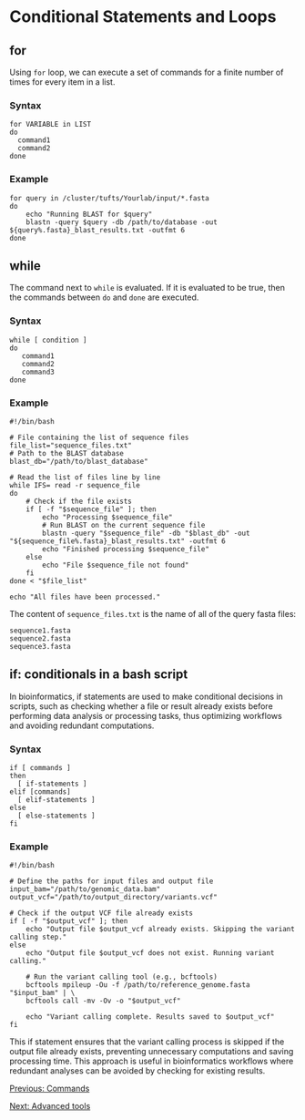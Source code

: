 # Conditional Statements and Loops

## for
Using `for` loop, we can execute a set of commands for a finite number of times for every item in a list.
### Syntax
```
for VARIABLE in LIST
do
  command1
  command2
done
```
### Example
```
for query in /cluster/tufts/Yourlab/input/*.fasta
do
    echo "Running BLAST for $query"
    blastn -query $query -db /path/to/database -out ${query%.fasta}_blast_results.txt -outfmt 6
done
```

## while
The command next to `while` is evaluated. If it is evaluated to be true, then the commands between `do` and `done` are executed.
### Syntax
```
while [ condition ]
do
   command1
   command2
   command3
done
```
### Example
```
#!/bin/bash

# File containing the list of sequence files
file_list="sequence_files.txt"
# Path to the BLAST database
blast_db="/path/to/blast_database"

# Read the list of files line by line
while IFS= read -r sequence_file
do
    # Check if the file exists
    if [ -f "$sequence_file" ]; then
        echo "Processing $sequence_file"
        # Run BLAST on the current sequence file
        blastn -query "$sequence_file" -db "$blast_db" -out "${sequence_file%.fasta}_blast_results.txt" -outfmt 6
        echo "Finished processing $sequence_file"
    else
        echo "File $sequence_file not found"
    fi
done < "$file_list"

echo "All files have been processed."
```

The content of `sequence_files.txt` is the name of all of the query fasta files: 
```
sequence1.fasta
sequence2.fasta
sequence3.fasta
```
## if: conditionals in a bash script
In bioinformatics, if statements are used to make conditional decisions in scripts, such as checking whether a file or result already exists before performing data analysis or processing tasks, thus optimizing workflows and avoiding redundant computations.
### Syntax
```
if [ commands ]
then
  [ if-statements ]
elif [commands]
  [ elif-statements ]
else
  [ else-statements ]
fi
```
### Example
```
#!/bin/bash

# Define the paths for input files and output file
input_bam="/path/to/genomic_data.bam"
output_vcf="/path/to/output_directory/variants.vcf"

# Check if the output VCF file already exists
if [ -f "$output_vcf" ]; then
    echo "Output file $output_vcf already exists. Skipping the variant calling step."
else
    echo "Output file $output_vcf does not exist. Running variant calling."

    # Run the variant calling tool (e.g., bcftools)
    bcftools mpileup -Ou -f /path/to/reference_genome.fasta "$input_bam" | \
    bcftools call -mv -Ov -o "$output_vcf"

    echo "Variant calling complete. Results saved to $output_vcf"
fi
```

This if statement ensures that the variant calling process is skipped if the output file already exists, preventing unnecessary computations and saving processing time. This approach is useful in bioinformatics workflows where redundant analyses can be avoided by checking for existing results.




[Previous: Commands](03_basictools.md)                                                                 

[Next: Advanced tools](05_advanced_tools.md)
